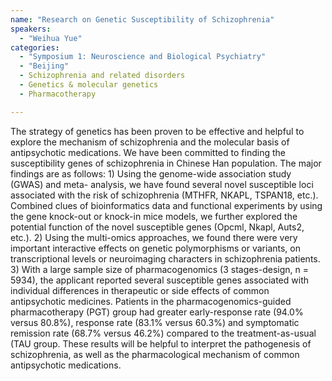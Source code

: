 ```yaml
---
name: "Research on Genetic Susceptibility of Schizophrenia"
speakers:
  - "Weihua Yue"
categories:
  - "Symposium 1: Neuroscience and Biological Psychiatry"
  - "Beijing"
  - Schizophrenia and related disorders
  - Genetics & molecular genetics
  - Pharmacotherapy

---
```


The strategy of genetics has been proven to be effective and helpful to explore the mechanism of schizophrenia and the molecular basis of antipsychotic medications. We have been committed to finding the susceptibility genes of schizophrenia in Chinese Han population. The major findings are as follows: 1) Using the genome-wide association study (GWAS) and meta- analysis, we have found several novel susceptible loci associated with the risk of schizophrenia (MTHFR, NKAPL, TSPAN18, etc.). Combined clues of bioinformatics data and functional experiments by using the gene knock-out or knock-in mice models, we further explored the potential function of the novel susceptible genes (Opcml, Nkapl, Auts2, etc.). 2) Using the multi-omics approaches, we found there were very important interactive effects on genetic polymorphisms or variants, on transcriptional levels or neuroimaging characters in schizophrenia patients. 3) With a large sample size of pharmacogenomics (3 stages-design, n = 5934), the applicant reported several susceptible genes associated with individual differences in therapeutic or side effects of common antipsychotic medicines. Patients in the pharmacogenomics-guided pharmacotherapy (PGT) group had greater early-response rate (94.0% versus 80.8%), response rate (83.1% versus 60.3%) and symptomatic remission rate (68.7% versus 46.2%) compared to the treatment-as-usual (TAU group. These results will be helpful to interpret the pathogenesis of schizophrenia, as well as the pharmacological mechanism of common antipsychotic medications.
